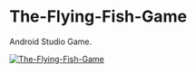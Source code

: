 # The-Flying-Fish-Game
Android Studio Game.

[![The-Flying-Fish-Game](https://img.youtube.com/vi/acU9K0Aqcdk/0.jpg)](https://www.youtube.com/watch?v=acU9K0Aqcdk)
